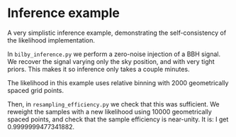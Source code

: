 # Inference example

A very simplistic inference example, demonstrating the self-consistency
of the likelihood implementation.

In `bilby_inference.py` we perform a zero-noise injection of a BBH signal.
We recover the signal varying only the sky position, and with very tight priors.
This makes it so inference only takes a couple minutes.

The likelihood in this example uses relative binning with 2000 geometrically spaced
grid points.

Then, in `resampling_efficiency.py` we check that this was sufficient. 
We reweight the samples with a new likelihood using 10000 geometrically spaced 
points, and check that the sample efficiency is near-unity.
It is: I get 0.9999999477341882.

